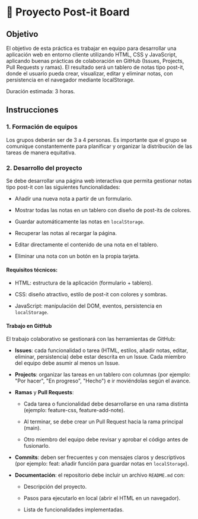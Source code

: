 # 📝 Proyecto Post-it Board
## Objetivo

El objetivo de esta práctica es trabajar en equipo para desarrollar una aplicación web en entorno cliente utilizando HTML, CSS y JavaScript, aplicando buenas prácticas de colaboración en GitHub (Issues, Projects, Pull Requests y ramas).
El resultado será un tablero de notas tipo post-it, donde el usuario pueda crear, visualizar, editar y eliminar notas, con persistencia en el navegador mediante localStorage.

Duración estimada: 3 horas.

## Instrucciones
### 1. Formación de equipos

Los grupos deberán ser de 3 a 4 personas.
Es importante que el grupo se comunique constantemente para planificar y organizar la distribución de las tareas de manera equitativa.

### 2. Desarrollo del proyecto

Se debe desarrollar una página web interactiva que permita gestionar notas tipo post-it con las siguientes funcionalidades:

* Añadir una nueva nota a partir de un formulario.

* Mostrar todas las notas en un tablero con diseño de post-its de colores.

* Guardar automáticamente las notas en `localStorage`.

* Recuperar las notas al recargar la página.

* Editar directamente el contenido de una nota en el tablero.

* Eliminar una nota con un botón en la propia tarjeta.

#### Requisitos técnicos:

* HTML: estructura de la aplicación (formulario + tablero).

* CSS: diseño atractivo, estilo de post-it con colores y sombras.

* JavaScript: manipulación del DOM, eventos, persistencia en `localStorage`.

#### Trabajo en GitHub

El trabajo colaborativo se gestionará con las herramientas de GitHub:

* **Issues**: cada funcionalidad o tarea (HTML, estilos, añadir notas, editar, eliminar, persistencia) debe estar descrita en un Issue. Cada miembro del equipo debe asumir al menos un Issue.

* **Projects**: organizar las tareas en un tablero con columnas (por ejemplo: "Por hacer", "En progreso", "Hecho") e ir moviéndolas según el avance.

* **Ramas** y **Pull Requests**:

    * Cada tarea o funcionalidad debe desarrollarse en una rama distinta (ejemplo: feature-css, feature-add-note).

    * Al terminar, se debe crear un Pull Request hacia la rama principal (main).

    * Otro miembro del equipo debe revisar y aprobar el código antes de fusionarlo.

* **Commits**: deben ser frecuentes y con mensajes claros y descriptivos (por ejemplo: feat: añadir función para guardar notas en `localStorage`).

* **Documentación**: el repositorio debe incluir un archivo `README.md` con:

    * Descripción del proyecto.

    * Pasos para ejecutarlo en local (abrir el HTML en un navegador).

    * Lista de funcionalidades implementadas.